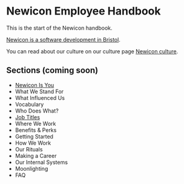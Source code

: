 # Newicon Employee Handbook

This is the start of the Newicon handbook.

[Newicon is a software development in Bristol](https://newicon.net).

You can read about our culture on our culture page [Newicon culture](https://newicon.net/culture).

## Sections (coming soon)

* [Newicon Is You](https://github.com/newicon/handbook/blob/master/newicon-is-you.md)
* What We Stand For
* What Influenced Us
* Vocabulary
* Who Does What?
* [Job Titles](https://github.com/newicon/handbook/blob/master/job-titles.md)
* Where We Work
* Benefits & Perks
* Getting Started
* How We Work
* Our Rituals
* Making a Career
* Our Internal Systems
* Moonlighting
* FAQ


